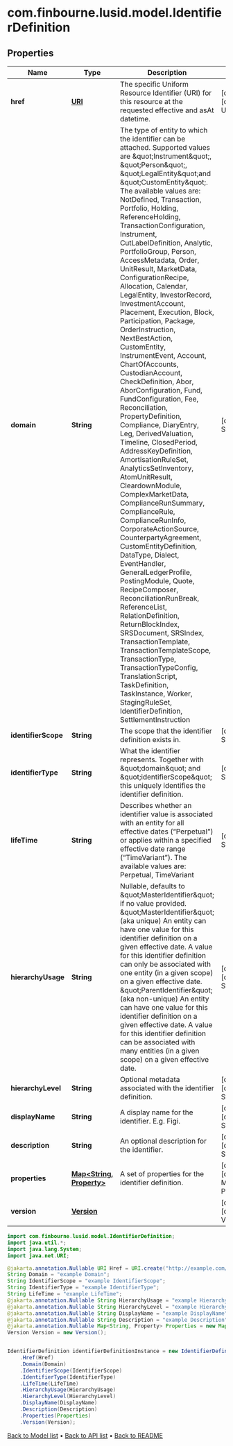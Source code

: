 # com.finbourne.lusid.model.IdentifierDefinition

## Properties

Name | Type | Description | Notes
------------ | ------------- | ------------- | -------------
**href** | [**URI**](URI.md) | The specific Uniform Resource Identifier (URI) for this resource at the requested effective and asAt datetime. | [optional] [default to URI]
**domain** | **String** | The type of entity to which the identifier can be attached. Supported values are \&quot;Instrument\&quot;, \&quot;Person\&quot;, \&quot;LegalEntity\&quot;and \&quot;CustomEntity\&quot;. The available values are: NotDefined, Transaction, Portfolio, Holding, ReferenceHolding, TransactionConfiguration, Instrument, CutLabelDefinition, Analytic, PortfolioGroup, Person, AccessMetadata, Order, UnitResult, MarketData, ConfigurationRecipe, Allocation, Calendar, LegalEntity, InvestorRecord, InvestmentAccount, Placement, Execution, Block, Participation, Package, OrderInstruction, NextBestAction, CustomEntity, InstrumentEvent, Account, ChartOfAccounts, CustodianAccount, CheckDefinition, Abor, AborConfiguration, Fund, FundConfiguration, Fee, Reconciliation, PropertyDefinition, Compliance, DiaryEntry, Leg, DerivedValuation, Timeline, ClosedPeriod, AddressKeyDefinition, AmortisationRuleSet, AnalyticsSetInventory, AtomUnitResult, CleardownModule, ComplexMarketData, ComplianceRunSummary, ComplianceRule, ComplianceRunInfo, CorporateActionSource, CounterpartyAgreement, CustomEntityDefinition, DataType, Dialect, EventHandler, GeneralLedgerProfile, PostingModule, Quote, RecipeComposer, ReconciliationRunBreak, ReferenceList, RelationDefinition, ReturnBlockIndex, SRSDocument, SRSIndex, TransactionTemplate, TransactionTemplateScope, TransactionType, TransactionTypeConfig, TranslationScript, TaskDefinition, TaskInstance, Worker, StagingRuleSet, IdentifierDefinition, SettlementInstruction | [default to String]
**identifierScope** | **String** | The scope that the identifier definition exists in. | [default to String]
**identifierType** | **String** | What the identifier represents. Together with \&quot;domain\&quot; and \&quot;identifierScope\&quot; this uniquely identifies the identifier definition. | [default to String]
**lifeTime** | **String** | Describes whether an identifier value is associated with an entity for all effective dates (“Perpetual”) or applies within a specified effective date range (“TimeVariant”). The available values are: Perpetual, TimeVariant | [default to String]
**hierarchyUsage** | **String** | Nullable, defaults to \&quot;MasterIdentifier\&quot; if no value provided. \&quot;MasterIdentifier\&quot; (aka unique) An entity can have one value for this identifier definition on a given effective date. A value for this identifier definition can only be associated with one entity (in a given scope) on a given effective date. \&quot;ParentIdentifier\&quot; (aka non-unique) An entity can have one value for this identifier definition on a given effective date. A value for this identifier definition can be associated with many entities (in a given scope) on a given effective date. | [optional] [default to String]
**hierarchyLevel** | **String** | Optional metadata associated with the identifier definition. | [optional] [default to String]
**displayName** | **String** | A display name for the identifier. E.g. Figi. | [optional] [default to String]
**description** | **String** | An optional description for the identifier. | [optional] [default to String]
**properties** | [**Map&lt;String, Property&gt;**](Property.md) | A set of properties for the identifier definition. | [optional] [default to Map<String, Property>]
**version** | [**Version**](Version.md) |  | [optional] [default to Version]

```java
import com.finbourne.lusid.model.IdentifierDefinition;
import java.util.*;
import java.lang.System;
import java.net.URI;

@jakarta.annotation.Nullable URI Href = URI.create("http://example.com/Href");
String Domain = "example Domain";
String IdentifierScope = "example IdentifierScope";
String IdentifierType = "example IdentifierType";
String LifeTime = "example LifeTime";
@jakarta.annotation.Nullable String HierarchyUsage = "example HierarchyUsage";
@jakarta.annotation.Nullable String HierarchyLevel = "example HierarchyLevel";
@jakarta.annotation.Nullable String DisplayName = "example DisplayName";
@jakarta.annotation.Nullable String Description = "example Description";
@jakarta.annotation.Nullable Map<String, Property> Properties = new Map<String, Property>();
Version Version = new Version();


IdentifierDefinition identifierDefinitionInstance = new IdentifierDefinition()
    .Href(Href)
    .Domain(Domain)
    .IdentifierScope(IdentifierScope)
    .IdentifierType(IdentifierType)
    .LifeTime(LifeTime)
    .HierarchyUsage(HierarchyUsage)
    .HierarchyLevel(HierarchyLevel)
    .DisplayName(DisplayName)
    .Description(Description)
    .Properties(Properties)
    .Version(Version);
```


[Back to Model list](../README.md#documentation-for-models) &#8226; [Back to API list](../README.md#documentation-for-api-endpoints) &#8226; [Back to README](../README.md)
